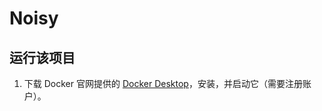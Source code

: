 # Noisy

## 运行该项目

1. 下载 Docker 官网提供的 [Docker Desktop](https://www.docker.com/products/docker-desktop/)，安装，并启动它（需要注册账户）。